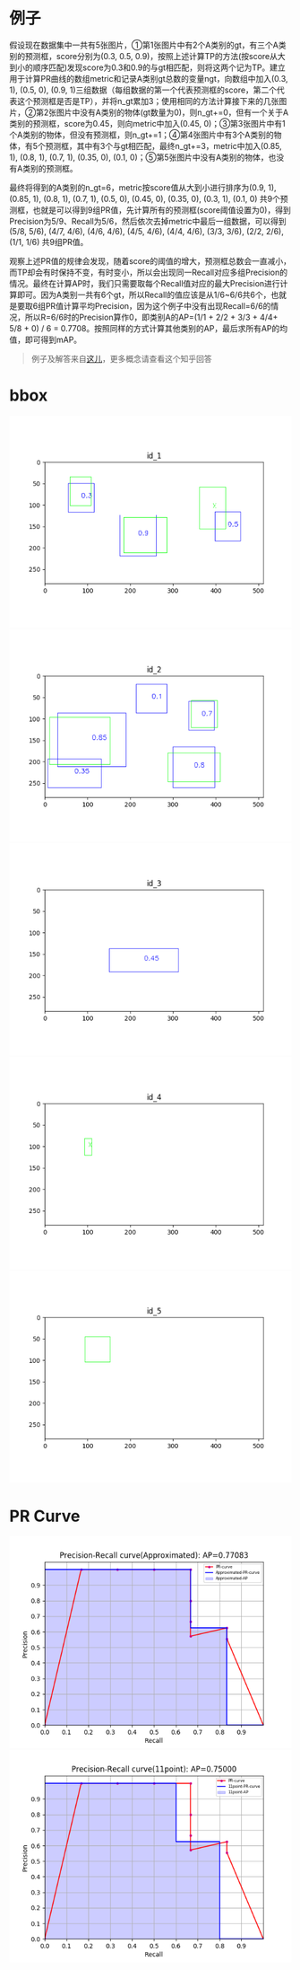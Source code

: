 # 例子
假设现在数据集中一共有5张图片，①第1张图片中有2个A类别的gt，有三个A类别的预测框，score分别为(0.3, 0.5, 0.9)，按照上述计算TP的方法(按score从大到小的顺序匹配)发现score为0.3和0.9的与gt相匹配，则将这两个记为TP。建立用于计算PR曲线的数组metric和记录A类别gt总数的变量ngt，向数组中加入(0.3, 1), (0.5, 0), (0.9, 1)三组数据（每组数据的第一个代表预测框的score，第二个代表这个预测框是否是TP），并将n_gt累加3；使用相同的方法计算接下来的几张图片，②第2张图片中没有A类别的物体(gt数量为0)，则n_gt+=0，但有一个关于A类别的预测框，score为0.45，则向metric中加入(0.45, 0)；③第3张图片中有1个A类别的物体，但没有预测框，则n_gt+=1；④第4张图片中有3个A类别的物体，有5个预测框，其中有3个与gt相匹配，最终n_gt+=3，metric中加入(0.85, 1), (0.8, 1), (0.7, 1), (0.35, 0), (0.1, 0)；⑤第5张图片中没有A类别的物体，也没有A类别的预测框。

最终将得到的A类别的n_gt=6，metric按score值从大到小进行排序为(0.9, 1), (0.85, 1), (0.8, 1), (0.7, 1), (0.5, 0), (0.45, 0), (0.35, 0), (0.3, 1), (0.1, 0) 共9个预测框，也就是可以得到9组PR值，先计算所有的预测框(score阈值设置为0)，得到Precision为5/9、Recall为5/6，然后依次去掉metric中最后一组数据，可以得到(5/8, 5/6), (4/7, 4/6), (4/6, 4/6), (4/5, 4/6), (4/4, 4/6), (3/3, 3/6), (2/2, 2/6), (1/1, 1/6) 共9组PR值。

观察上述PR值的规律会发现，随着score的阈值的增大，预测框总数会一直减小，而TP却会有时保持不变，有时变小，所以会出现同一Recall对应多组Precision的情况。最终在计算AP时，我们只需要取每个Recall值对应的最大Precision进行计算即可。因为A类别一共有6个gt，所以Recall的值应该是从1/6~6/6共6个，也就是要取6组PR值计算平均Precision，因为这个例子中没有出现Recall=6/6的情况，所以R=6/6时的Precision算作0，即类别A的AP=(1/1 + 2/2 + 3/3 + 4/4+ 5/8 + 0) / 6 = 0.7708。按照同样的方式计算其他类别的AP，最后求所有AP的均值，即可得到mAP。

> 例子及解答来自[这儿](https://zhuanlan.zhihu.com/p/94597205)，更多概念请查看这个知乎回答

# bbox
![](src/show_boxes/id_1.jpg)
![](src/show_boxes/id_2.jpg)
![](src/show_boxes/id_3.jpg)
![](src/show_boxes/id_4.jpg)
![](src/show_boxes/id_5.jpg)

# PR Curve
![prc1](src/prc1.jpg)
![prc1](src/prc2.jpg)